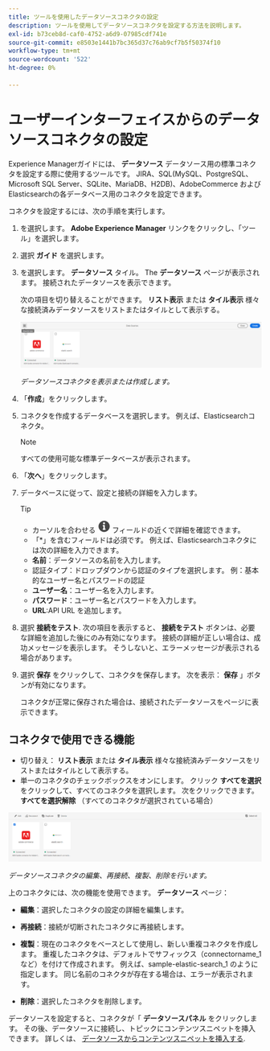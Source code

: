 ```yaml
---
title: ツールを使用したデータソースコネクタの設定
description: ツールを使用してデータソースコネクタを設定する方法を説明します。
exl-id: b73ceb8d-caf0-4752-a6d9-07985cdf741e
source-git-commit: e8503e1441b7bc365d37c76ab9cf7b5f50374f10
workflow-type: tm+mt
source-wordcount: '522'
ht-degree: 0%

---
```




# ユーザーインターフェイスからのデータソースコネクタの設定

Experience Managerガイドには、 **データソース** データソース用の標準コネクタを設定する際に使用するツールです。 JIRA、SQL(MySQL、PostgreSQL、Microsoft SQL Server、SQLite、MariaDB、H2DB)、AdobeCommerce およびElasticsearchの各データベース用のコネクタを設定できます。

コネクタを設定するには、次の手順を実行します。

1. を選択します。 **Adobe Experience Manager** リンクをクリックし、「ツール」を選択します。
1. 選択 **ガイド** を選択します。
1. を選択します。 **データソース** タイル。 The **データソース** ページが表示されます。 接続されたデータソースを表示できます。

   次の項目を切り替えることができます。 **リスト表示** または **タイル表示** 様々な接続済みデータソースをリストまたはタイルとして表示する。

   <img src="./assets/data-sources-create-window.png" alt= "データソースページに表示されるデータソース" width="800">

   *データソースコネクタを表示または作成します。*
1. 「**作成**」をクリックします。
1. コネクタを作成するデータベースを選択します。 例えば、Elasticsearchコネクタ。
   >[!NOTE]
   >
   >すべての使用可能な標準データベースが表示されます。

1. 「**次へ**」をクリックします。
1. データベースに従って、設定と接続の詳細を入力します。

   >[!TIP]
   >* カーソルを合わせる <img src="./assets/info-details.svg" alt= "情報アイコン" width="25"> フィールドの近くで詳細を確認できます。
   > * 「*」を含むフィールドは必須です。 例えば、Elasticsearchコネクタには次の詳細を入力できます。

   * **名前**：データソースの名前を入力します。
   * 認証タイプ：ドロップダウンから認証のタイプを選択します。 例：基本的なユーザー名とパスワードの認証
   * **ユーザー名**：ユーザー名を入力します。
   * **パスワード**：ユーザー名とパスワードを入力します。
   * **URL**:API URL を追加します。

1. 選択 **接続をテスト**. 次の項目を表示すると、 **接続をテスト** ボタンは、必要な詳細を追加した後にのみ有効になります。 接続の詳細が正しい場合は、成功メッセージを表示します。 そうしないと、エラーメッセージが表示される場合があります。



1. 選択 **保存** をクリックして、コネクタを保存します。     次を表示： **保存** 」ボタンが有効になります。


   コネクタが正常に保存された場合は、接続されたデータソースをページに表示できます。

## コネクタで使用できる機能

* 切り替え： **リスト表示** または **タイル表示**  様々な接続済みデータソースをリストまたはタイルとして表示する。
* 単一のコネクタのチェックボックスをオンにします。 クリック **すべてを選択** をクリックして、すべてのコネクタを選択します。 次をクリックできます。 **すべてを選択解除** （すべてのコネクタが選択されている場合）

<img src="./assets/data-sources-features.png" alt= "データソースページ上のデータソースの機能" width="800">

*データソースコネクタの編集、再接続、複製、削除を行います。*

上のコネクタには、次の機能を使用できます。 **データソース** ページ：

* **編集**：選択したコネクタの設定の詳細を編集します。

* **再接続**：接続が切断されたコネクタに再接続します。

* **複製**：現在のコネクタをベースとして使用し、新しい重複コネクタを作成します。 重複したコネクタは、デフォルトでサフィックス（connectorname_1 など）を付けて作成されます。 例えば、sample-elastic-search_1 のように指定します。
同じ名前のコネクタが存在する場合は、エラーが表示されます。

* **削除**：選択したコネクタを削除します。


データソースを設定すると、コネクタが「 **データソースパネル** をクリックします。 その後、データソースに接続し、トピックにコンテンツスニペットを挿入できます。 詳しくは、 [データソースからコンテンツスニペットを挿入する](../user-guide/web-editor-content-snippet.md).

